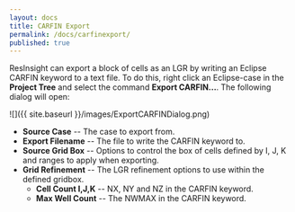```yaml
---
layout: docs
title: CARFIN Export
permalink: /docs/carfinexport/
published: true
---
```


ResInsight can export a block of cells as an LGR by writing an Eclipse CARFIN keyword to a text file. 
To do this, right click an Eclipse-case in the  **Project Tree** and select the command **Export CARFIN...**.
The following dialog will open:

![]({{ site.baseurl }}/images/ExportCARFINDialog.png)

- **Source Case** -- The case to export from.
- **Export Filename** -- The file to write the CARFIN keyword to.
- **Source Grid Box** -- Options to control the box of cells defined by I, J, K and ranges to apply when exporting.
- **Grid Refinement** -- The LGR refinement options to use within the defined gridbox.
  - **Cell Count I,J,K** -- NX, NY and NZ in the CARFIN keyword.
  - **Max Well Count** -- The NWMAX in the CARFIN  keyword.
